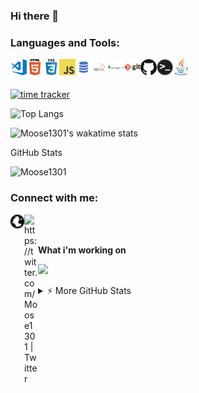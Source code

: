 ### Hi there 👋


### Languages and Tools:

<img align="left" alt="Visual Studio Code" width="26px" src="https://raw.githubusercontent.com/github/explore/80688e429a7d4ef2fca1e82350fe8e3517d3494d/topics/visual-studio-code/visual-studio-code.png" />
<img align="left" alt="HTML5" width="26px" src="https://raw.githubusercontent.com/github/explore/80688e429a7d4ef2fca1e82350fe8e3517d3494d/topics/html/html.png" />
<img align="left" alt="CSS3" width="26px" src="https://raw.githubusercontent.com/github/explore/80688e429a7d4ef2fca1e82350fe8e3517d3494d/topics/css/css.png" />
<img align="left" alt="JavaScript" width="26px" src="https://raw.githubusercontent.com/github/explore/80688e429a7d4ef2fca1e82350fe8e3517d3494d/topics/javascript/javascript.png" />
<img align="left" alt="SQL" width="26px" src="https://raw.githubusercontent.com/github/explore/80688e429a7d4ef2fca1e82350fe8e3517d3494d/topics/sql/sql.png" />
<img align="left" alt="MySQL" width="26px" src="https://raw.githubusercontent.com/github/explore/80688e429a7d4ef2fca1e82350fe8e3517d3494d/topics/mysql/mysql.png" />
<img align="left" alt="MongoDB" width="26px" src="https://raw.githubusercontent.com/github/explore/80688e429a7d4ef2fca1e82350fe8e3517d3494d/topics/mongodb/mongodb.png" />
<img align="left" alt="Git" width="26px" src="https://raw.githubusercontent.com/github/explore/80688e429a7d4ef2fca1e82350fe8e3517d3494d/topics/git/git.png" />
<img align="left" alt="GitHub" width="26px" src="https://raw.githubusercontent.com/github/explore/78df643247d429f6cc873026c0622819ad797942/topics/github/github.png" />
<img align="left" alt="Terminal" width="26px" src="https://raw.githubusercontent.com/github/explore/80688e429a7d4ef2fca1e82350fe8e3517d3494d/topics/terminal/terminal.png" />
<img align="left" alt="Java" width="26px" src="https://raw.githubusercontent.com/github/explore/80688e429a7d4ef2fca1e82350fe8e3517d3494d/topics/java/java.png" />
<br />
<br />

[![time tracker](https://wakatime.com/badge/github/Moose1301/Moose1301.svg)](https://wakatime.com/badge/github/Moose1301/Moose1301)

![Top Langs](https://github-readme-stats.vercel.app/api/top-langs/?username=Moose1301&layout=compact)

![Moose1301's wakatime stats](https://github-readme-stats.vercel.app/api/wakatime?username=Moose1301)

GitHub Stats
<br />

<img src="https://github-readme-stats.vercel.app/api?username=Moose1301&show_icons=true&theme=merko" alt="Moose1301" />



### Connect with me:

<img align="left" alt="web.moose1301.cf" width="22px" src="https://raw.githubusercontent.com/iconic/open-iconic/master/svg/globe.svg" />
<img align="left" alt="https://twitter.com/Moose1301 | Twitter" width="22px" src="https://cdn.jsdelivr.net/npm/simple-icons@v3/icons/twitter.svg" />
<br />
<br />


**What i'm working on**

<code><img height="40" src="https://cdn.tebex.io/webstore/817371/images/817371-d51d2a566acb7f1d348ce6893862038a8cccbb17.jpg"></code>


<details>
  <summary>⚡ More GitHub Stats</summary>

<!--START_SECTION:waka-->
![Lines of code](https://img.shields.io/badge/From%20Hello%20World%20I%27ve%20Written-1.6%20million%20lines%20of%20code-blue)

**🐱 My Github Data** 

> 🏆 45 Contributions in the Year 2021
 > 
> 📦 1.1 MB Used in Github's Storage 
 > 
> 🚫 Not Opted to Hire
 > 
> 📜 25 Public Repositories 
 > 
> 🔑 20 Private Repositories  
 > 
**I'm a Night 🦉** 

```text
🌞 Morning    36 commits     ███░░░░░░░░░░░░░░░░░░░░░░   12.08% 
🌆 Daytime    97 commits     ████████░░░░░░░░░░░░░░░░░   32.55% 
🌃 Evening    142 commits    ████████████░░░░░░░░░░░░░   47.65% 
🌙 Night      23 commits     ██░░░░░░░░░░░░░░░░░░░░░░░   7.72%

```
📅 **I'm Most Productive on Monday** 

```text
Monday       71 commits     ██████░░░░░░░░░░░░░░░░░░░   23.83% 
Tuesday      55 commits     ████░░░░░░░░░░░░░░░░░░░░░   18.46% 
Wednesday    32 commits     ██░░░░░░░░░░░░░░░░░░░░░░░   10.74% 
Thursday     67 commits     █████░░░░░░░░░░░░░░░░░░░░   22.48% 
Friday       20 commits     █░░░░░░░░░░░░░░░░░░░░░░░░   6.71% 
Saturday     27 commits     ██░░░░░░░░░░░░░░░░░░░░░░░   9.06% 
Sunday       26 commits     ██░░░░░░░░░░░░░░░░░░░░░░░   8.72%

```


📊 **This Week I Spent My Time On** 

```text
💬 Programming Languages: 
Java                     4 hrs 30 mins       █████████████████████░░░░   84.21% 
Lua                      29 mins             ██░░░░░░░░░░░░░░░░░░░░░░░   9.14% 
Other                    18 mins             █░░░░░░░░░░░░░░░░░░░░░░░░   5.91% 
Groovy                   2 mins              ░░░░░░░░░░░░░░░░░░░░░░░░░   0.64% 
Git Config               0 secs              ░░░░░░░░░░░░░░░░░░░░░░░░░   0.04%

🔥 Editors: 
IntelliJ                 4 hrs 52 mins       ██████████████████████░░░   90.86% 
VS Code                  29 mins             ██░░░░░░░░░░░░░░░░░░░░░░░   9.14%

```

**I Mostly Code in Java** 

```text
Java                     37 repos            █████████████████░░░░░░░░   71.15% 
JavaScript               5 repos             ██░░░░░░░░░░░░░░░░░░░░░░░   9.62% 
HTML                     3 repos             █░░░░░░░░░░░░░░░░░░░░░░░░   5.77% 
Python                   2 repos             █░░░░░░░░░░░░░░░░░░░░░░░░   3.85% 
AutoHotkey               1 repo              ░░░░░░░░░░░░░░░░░░░░░░░░░   1.92%

```



<!--END_SECTION:waka-->

</details>


